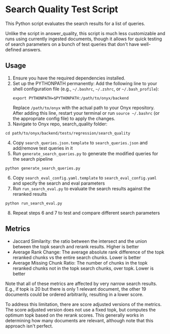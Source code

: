 # Search Quality Test Script

This Python script evaluates the search results for a list of queries.

Unlike the script in answer_quality, this script is much less customizable and runs using currently ingested documents, though it allows for quick testing of search parameters on a bunch of test queries that don't have well-defined answers.

## Usage

1. Ensure you have the required dependencies installed.
2. Set up the PYTHONPATH permanently:
   Add the following line to your shell configuration file (e.g., `~/.bashrc`, `~/.zshrc`, or `~/.bash_profile`):
   ```
   export PYTHONPATH=$PYTHONPATH:/path/to/onyx/backend
   ```
   Replace `/path/to/onyx` with the actual path to your Onyx repository.
   After adding this line, restart your terminal or run `source ~/.bashrc` (or the appropriate config file) to apply the changes.
3. Navigate to Onyx repo, search_quality folder:

```
cd path/to/onyx/backend/tests/regression/search_quality
```

4. Copy `search_queries.json.template` to `search_queries.json` and add/remove test queries in it
5. Run `generate_search_queries.py` to generate the modified queries for the search pipeline

```
python generate_search_queries.py
```

6. Copy `search_eval_config.yaml.template` to `search_eval_config.yaml` and specify the search and eval parameters
7. Run `run_search_eval.py` to evaluate the search results against the reranked results

```
python run_search_eval.py
```

8. Repeat steps 6 and 7 to test and compare different search parameters

## Metrics
- Jaccard Similarity: the ratio between the intersect and the union between the topk search and rerank results. Higher is better
- Average Rank Change: The average absolute rank difference of the topk reranked chunks vs the entire search chunks. Lower is better
- Average Missing Chunk Ratio: The number of chunks in the topk reranked chunks not in the topk search chunks, over topk. Lower is better

Note that all of these metrics are affected by very narrow search results.
E.g., if topk is 20 but there is only 1 relevant document, the other 19 documents could be ordered arbitrarily, resulting in a lower score.


To address this limitation, there are score adjusted versions of the metrics.
The score adjusted version does not use a fixed topk, but computes the optimum topk based on the rerank scores.
This generally works in determining how many documents are relevant, although note that this approach isn't perfect.